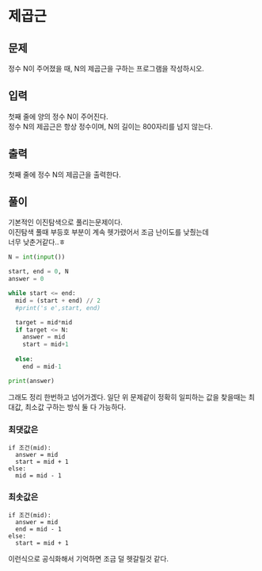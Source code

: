# 제곱근

## 문제
정수 N이 주어졌을 때, N의 제곱근을 구하는 프로그램을 작성하시오.  </br>

## 입력
첫째 줄에 양의 정수 N이 주어진다.  </br>
정수 N의 제곱근은 항상 정수이며, N의 길이는 800자리를 넘지 않는다.  </br>

## 출력
첫째 줄에 정수 N의 제곱근을 출력한다.  </br>

## 풀이
기본적인 이진탐색으로 풀리는문제이다. </br>
이진탐색 풀때 부등호 부분이 계속 헷가렸어서 조금 난이도를 낮췄는데 </br>
너무 낮춘거같다..ㅎ </br>
```python
N = int(input())

start, end = 0, N
answer = 0

while start <= end:
  mid = (start + end) // 2
  #print('s e',start, end)

  target = mid*mid    
  if target <= N:
    answer = mid
    start = mid+1
    
  else:    
    end = mid-1

print(answer)
```
 </bt> </bt>
그래도 정리 한번하고 넘어가겠다. </bt>
일단 위 문제같이 정확히 일피하는 값을 찾을때는 최대값, 최소값 구하는 방식 둘 다 가능하다. </br>

### 최댓값은
```
if 조건(mid):
  answer = mid
  start = mid + 1
else:
  mid = mid - 1

```
  
### 최솟값은
```
if 조건(mid):
  answer = mid
  end = mid - 1  
else:
  start = mid + 1
```
이런식으로 공식화해서 기억하면 조금 덜 헷갈릴것 같다.
